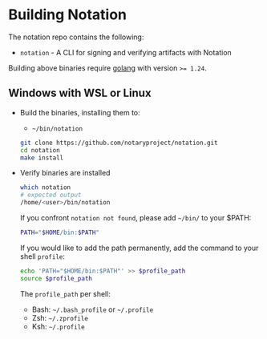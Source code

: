 # Building Notation

The notation repo contains the following:

- `notation` - A CLI for signing and verifying artifacts with Notation

Building above binaries require [golang](https://golang.org/dl/) with version `>= 1.24`.

## Windows with WSL or Linux

- Build the binaries, installing them to:
  - `~/bin/notation`
  ```sh
  git clone https://github.com/notaryproject/notation.git
  cd notation
  make install
  ```
- Verify binaries are installed
  ```sh
  which notation
  # expected output
  /home/<user>/bin/notation
  ```

  If you confront `notation not found`, please add `~/bin/` to your $PATH:
  ```sh
  PATH="$HOME/bin:$PATH"
  ```
  If you would like to add the path permanently, add the command to your shell `profile`:
  ```sh
  echo 'PATH="$HOME/bin:$PATH"' >> $profile_path
  source $profile_path
  ```
  The `profile_path` per shell:
  - Bash: `~/.bash_profile` or `~/.profile`
  - Zsh: `~/.zprofile`
  - Ksh: `~/.profile`

